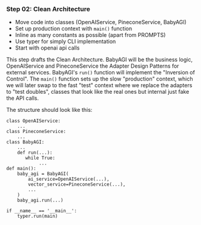 ### Step 02: Clean Architecture

- Move code into classes (OpenAIService, PineconeService, BabyAGI)
- Set up production context with `main()` function
- Inline as many constants as possible (apart from PROMPTS)
- Use typer for simply CLI implementation
- Start with openai api calls

This step drafts the Clean Architecture. BabyAGI will be the business logic, OpenAIService and PineconeService the Adapter Design Patterns for external services. BabyAGI's `run()` function will implement the "Inversion of Control". The `main()` function sets up the slow "production" context, which we will later swap to the fast "test" context where we replace the adapters to "test doubles", classes that look like the real ones but internal just fake the API calls.

The structure should look like this:

```
class OpenAIService:
    ...
class PineconeService:
    ...
class BabyAGI:
    ...
    def run(...):
       while True:
            ...
def main():
    baby_agi = BabyAGI(
        ai_service=OpenAIService(...),
        vector_service=PineconeService(...),
        ...
    )
    baby_agi.run(...)

if __name__ == '__main__':
    typer.run(main)
```

